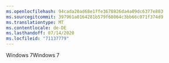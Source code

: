 ```yaml
---
ms.openlocfilehash: 94cada20ad68e1ffe3678826da4a09dc6377e803
ms.sourcegitcommit: 397961a0164281b579f68064c3bb66c071f374d9
ms.translationtype: MT
ms.contentlocale: de-DE
ms.lasthandoff: 07/14/2020
ms.locfileid: "71137779"
---
```

<span data-ttu-id="477fc-101">Windows 7</span><span class="sxs-lookup"><span data-stu-id="477fc-101">Windows 7</span></span>